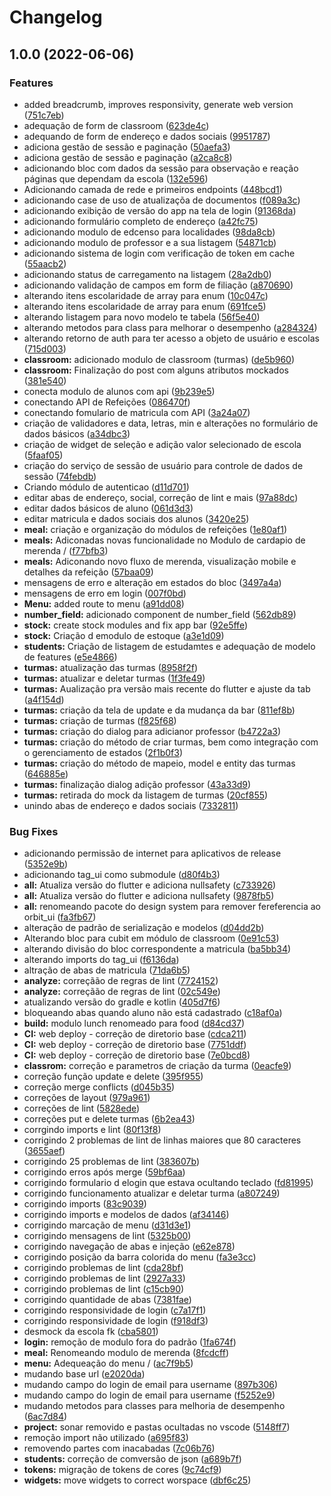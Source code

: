 # Changelog

## 1.0.0 (2022-06-06)


### Features

* added breadcrumb, improves responsivity, generate web version ([751c7eb](https://github.com/ipti/br.ipti.tag.app/commit/751c7eb25f88f700431fa5dfc88ee2cfc01d5306))
* adequação de form de classroom ([623de4c](https://github.com/ipti/br.ipti.tag.app/commit/623de4cced7577e20bd4b566e7659ba007c41a9f))
* adequando de form de endereço e dados sociais ([9951787](https://github.com/ipti/br.ipti.tag.app/commit/99517870da62b8fe127de8de3a39b71b8ac6feda))
* adiciona gestão de sessão e paginação ([50aefa3](https://github.com/ipti/br.ipti.tag.app/commit/50aefa39191b184b4bdd7e2e3638a3745949c964))
* adiciona gestão de sessão e paginação ([a2ca8c8](https://github.com/ipti/br.ipti.tag.app/commit/a2ca8c8f7d2ab7d0a3868ca76c46b1dbbc8c0a29))
* adicionando bloc com dados da sessão para observação e reação páginas que dependam da escola ([132e596](https://github.com/ipti/br.ipti.tag.app/commit/132e5964f1f234e17e9fcea09c661e9fbf32854f))
* Adicionando camada de rede e primeiros endpoints ([448bcd1](https://github.com/ipti/br.ipti.tag.app/commit/448bcd1bf6770f36fef97ee58f08bee705fc1f13))
* adicionando case de uso de atualizaçõa de documentos ([f089a3c](https://github.com/ipti/br.ipti.tag.app/commit/f089a3c443e5c81d4314e0bf0648f5c53aa129a8))
* adicionando exibição de versão do app na tela de login ([91368da](https://github.com/ipti/br.ipti.tag.app/commit/91368da7b447daf2411a8c6246a40b36b32bfdfa))
* adicionando formulário completo de endereço ([a42fc75](https://github.com/ipti/br.ipti.tag.app/commit/a42fc75b272962616f973eca7c54a6db02c57226))
* adicionando modulo de edcenso para localidades ([98da8cb](https://github.com/ipti/br.ipti.tag.app/commit/98da8cb5b272fd20de2d91c1c8133fcc26db4312))
* adicionando modulo de professor e a sua listagem ([54871cb](https://github.com/ipti/br.ipti.tag.app/commit/54871cbc20eeaa25e5af9ab76c71c12bf6bdc1be))
* adicionando sistema de login com verificação de token em cache ([55aacb2](https://github.com/ipti/br.ipti.tag.app/commit/55aacb20bca9dfd1c5641b7954552da53a884c1d))
* adicionando status de carregamento na listagem ([28a2db0](https://github.com/ipti/br.ipti.tag.app/commit/28a2db091ee741ecad54cd39d95c5e434509e0c3))
* adicionando validação de campos em form de filiação ([a870690](https://github.com/ipti/br.ipti.tag.app/commit/a870690ca7b49653dc8307127c5327ca25c51d54))
* alterando itens escolaridade de array para enum ([10c047c](https://github.com/ipti/br.ipti.tag.app/commit/10c047c40f8a80e6cc5155cb348c663d89f6c09f))
* alterando itens escolaridade de array para enum ([691fce5](https://github.com/ipti/br.ipti.tag.app/commit/691fce541c097eb04b417ef2d096aacb58bac3a8))
* alterando listagem para novo modelo te tabela ([56f5e40](https://github.com/ipti/br.ipti.tag.app/commit/56f5e40f38a3c928bdeae347913c99259766045d))
* alterando metodos para class para melhorar o desempenho ([a284324](https://github.com/ipti/br.ipti.tag.app/commit/a284324cc0b5df12f0f9ca180ffb7ea814559df5))
* alterando retorno de auth para ter acesso a objeto de usuário e escolas ([715d003](https://github.com/ipti/br.ipti.tag.app/commit/715d003d613c073bcb42e05ae4cd27f3d05a5193))
* **classroom:** adicionado modulo de classroom (turmas) ([de5b960](https://github.com/ipti/br.ipti.tag.app/commit/de5b960d1aa12f74bed47021cf65bb5a9b0e4ef1))
* **classroom:** Finalização do post com alguns atributos mockados ([381e540](https://github.com/ipti/br.ipti.tag.app/commit/381e5408fd4a2d3a56d8e4d74f9787cb958c9583))
* conecta modulo de alunos com api ([9b239e5](https://github.com/ipti/br.ipti.tag.app/commit/9b239e54dd860bd7afd31275b923e3d47ab19855))
* conectando API de Refeições ([086470f](https://github.com/ipti/br.ipti.tag.app/commit/086470f81e2626cd7578e4941a553eaad265ae17))
* conectando fomulario de matricula com API ([3a24a07](https://github.com/ipti/br.ipti.tag.app/commit/3a24a07dd44ca03db00e6fe783cbfe3b8b80f7f0))
* criação de validadores e data, letras, min e alterações no formulário de dados básicos ([a34dbc3](https://github.com/ipti/br.ipti.tag.app/commit/a34dbc3d257eb2fa1cf96d4e9239cfd78fc69c99))
* criação de widget de seleção e adição valor selecionado de escola ([5faaf05](https://github.com/ipti/br.ipti.tag.app/commit/5faaf05fc697d0943da82b397f97720f2a522810))
* criação do serviço de sessão de usuário para controle de dados de sessão ([74febdb](https://github.com/ipti/br.ipti.tag.app/commit/74febdb0146303fee5f62512b4faf42c485828f4))
* Criando módulo de autenticao ([d11d701](https://github.com/ipti/br.ipti.tag.app/commit/d11d7019316b7ee4147b18ed6e4b0c89c61c9519))
* editar abas de endereço, social, correção de lint e mais ([97a88dc](https://github.com/ipti/br.ipti.tag.app/commit/97a88dc678f0d5ed254444c7a50b5f69c7fd90a7))
* editar dados básicos de aluno ([061d3d3](https://github.com/ipti/br.ipti.tag.app/commit/061d3d3fc752baad8b9003161ec1749e99377f3c))
* editar matricula e dados sociais dos alunos ([3420e25](https://github.com/ipti/br.ipti.tag.app/commit/3420e25fc3f60db17365c81cdfc24b00d09da355))
* **meal:** criação e organização do módulos de refeições ([1e80af1](https://github.com/ipti/br.ipti.tag.app/commit/1e80af1d34e0b46948f8712020889e9090fb29dc))
* **meals:** Adiconadas novas funcionalidade no Modulo de cardapio de merenda / ([f77bfb3](https://github.com/ipti/br.ipti.tag.app/commit/f77bfb3da10e4053f754419ae868c07195373b25))
* **meals:** Adiconando novo fluxo de merenda, visualização mobile e detalhes da refeição ([57baa09](https://github.com/ipti/br.ipti.tag.app/commit/57baa094cdb554a6cdd8e3bd2110ffed178dafc9))
* mensagens de erro e alteração em estados do bloc ([3497a4a](https://github.com/ipti/br.ipti.tag.app/commit/3497a4ac440e6c0399300dab4237d62b2fc5d48f))
* mensagens de erro em login ([007f0bd](https://github.com/ipti/br.ipti.tag.app/commit/007f0bda6c4c93ba699ec6f6ec851e1174130ea0))
* **Menu:** added route to menu ([a91dd08](https://github.com/ipti/br.ipti.tag.app/commit/a91dd08d8efc79a45499de93c3595702175eb64c))
* **number_field:** adicionado component de number_field ([562db89](https://github.com/ipti/br.ipti.tag.app/commit/562db894325e558aedb1ddc16aecf89a1cea3ec0))
* **stock:** create stock modules and fix app bar ([92e5ffe](https://github.com/ipti/br.ipti.tag.app/commit/92e5ffef977d1f40c4e6e03427dacec2e3ac2b8d))
* **stock:** Criação d emodulo de estoque ([a3e1d09](https://github.com/ipti/br.ipti.tag.app/commit/a3e1d0939cb148565c068c446c8822a982a7f7ea))
* **students:** Criação de listagem de estudamtes e adequação de modelo de features ([e5e4866](https://github.com/ipti/br.ipti.tag.app/commit/e5e486630734435905deb28091788768d143c255))
* **turmas:** atualização das turmas ([8958f2f](https://github.com/ipti/br.ipti.tag.app/commit/8958f2f9f0436aa2b9c44ea357a5033c2b972ceb))
* **turmas:** atualizar e deletar turmas ([1f3fe49](https://github.com/ipti/br.ipti.tag.app/commit/1f3fe49dbad39dc44995111dbab94bc7be02a26f))
* **turmas:** Aualização pra versão mais recente do flutter e ajuste da tab ([a4f154d](https://github.com/ipti/br.ipti.tag.app/commit/a4f154d6f4d64a8322918ac27cc4269a856f4e86))
* **turmas:** criação da tela de update e da mudança da bar ([811ef8b](https://github.com/ipti/br.ipti.tag.app/commit/811ef8b5c39f8fd7346db67845bd82dac1a0c3ab))
* **turmas:** criação de turmas ([f825f68](https://github.com/ipti/br.ipti.tag.app/commit/f825f68545b94935c2f4e3875223160e8eba1a34))
* **turmas:** criação do dialog para adicianor professor ([b4722a3](https://github.com/ipti/br.ipti.tag.app/commit/b4722a361a24153cf3518125a8b531e669b54772))
* **turmas:** criação do método de criar turmas, bem como integração com o gerenciamento de estados ([2f1b0f3](https://github.com/ipti/br.ipti.tag.app/commit/2f1b0f35adbe8ebc51a1ce923fcc13f32ec80b97))
* **turmas:** criação do método de mapeio, model e entity das turmas ([646885e](https://github.com/ipti/br.ipti.tag.app/commit/646885e269da880f905881fc8ac784fe0464290e))
* **turmas:** finalização dialog adição professor ([43a33d9](https://github.com/ipti/br.ipti.tag.app/commit/43a33d9e52dc5a2816236a8f6d97a63078c7b6e9))
* **turmas:** retirada do mock da listagem de turmas ([20cf855](https://github.com/ipti/br.ipti.tag.app/commit/20cf8550bf61e76c0ae01bafb5dc3620816ee4b0))
* unindo abas de endereço e dados sociais ([7332811](https://github.com/ipti/br.ipti.tag.app/commit/73328114e5d4fa4c2de9526264b88bf90d767d35))


### Bug Fixes

* adicionando permissão de internet para aplicativos de release ([5352e9b](https://github.com/ipti/br.ipti.tag.app/commit/5352e9ba0a8d4c9ff388a03cb9cc3657b904c80d))
* adicionando tag_ui como submodule ([d80f4b3](https://github.com/ipti/br.ipti.tag.app/commit/d80f4b3349cd8f22325afa21c21b302a49f7c047))
* **all:** Atualiza versão do flutter e adiciona nullsafety ([c733926](https://github.com/ipti/br.ipti.tag.app/commit/c733926eb8cfdc5adb6c3d7124705451379eed40))
* **all:** Atualiza versão do flutter e adiciona nullsafety ([9878fb5](https://github.com/ipti/br.ipti.tag.app/commit/9878fb52e1c309f25ee79c7f61a60567a691aa41))
* **all:** renomeando pacote do design system para remover fereferencia ao orbit_ui ([fa3fb67](https://github.com/ipti/br.ipti.tag.app/commit/fa3fb67a548ec98bcfed5f9c2a46d717c8ede498))
* alteração de padrão de serialização e modelos ([d04dd2b](https://github.com/ipti/br.ipti.tag.app/commit/d04dd2b68398d56c09a36dadb507d550e107e8c9))
* Alterando bloc para cubit em módulo de classroom ([0e91c53](https://github.com/ipti/br.ipti.tag.app/commit/0e91c534123aecc4b0221f0a8d4ebfac0ea032e6))
* alterando divisão do bloc correspondente a matricula ([ba5bb34](https://github.com/ipti/br.ipti.tag.app/commit/ba5bb3461482375e7c737b4662a9cd3b0e307f95))
* alterando imports do tag_ui ([f6136da](https://github.com/ipti/br.ipti.tag.app/commit/f6136dad7157bc82e38b4506fc8cb69f8158d3e2))
* altração de abas de matricula ([71da6b5](https://github.com/ipti/br.ipti.tag.app/commit/71da6b5f012d0c9ea9afe835d0686e3759be1f4c))
* **analyze:** correçãão de regras de lint ([7724152](https://github.com/ipti/br.ipti.tag.app/commit/77241522690bd7e11884109d0741424db54883cc))
* **analyze:** correçãão de regras de lint ([02c549e](https://github.com/ipti/br.ipti.tag.app/commit/02c549e6f53cbf004e9f3f39c2dcefdf2037ca74))
* atualizando versão do gradle e kotlin ([405d7f6](https://github.com/ipti/br.ipti.tag.app/commit/405d7f69c35e02a703727370adf4f46c1b33e19e))
* bloqueando abas quando aluno não está cadastrado ([c18af0a](https://github.com/ipti/br.ipti.tag.app/commit/c18af0aa16ba3dd53cbcec254958175295a69f68))
* **build:** modulo lunch renomeado para food ([d84cd37](https://github.com/ipti/br.ipti.tag.app/commit/d84cd37255b1f068f5d3802f2c0ed8aafb692413))
* **CI:** web deploy - correção de diretorio base ([cdca211](https://github.com/ipti/br.ipti.tag.app/commit/cdca211b147711ac8d2682fec1e0724808eb7858))
* **CI:** web deploy - correção de diretorio base ([7751ddf](https://github.com/ipti/br.ipti.tag.app/commit/7751ddffefcb103c247d92bb3ac0952c92ebbdad))
* **CI:** web deploy - correção de diretorio base ([7e0bcd8](https://github.com/ipti/br.ipti.tag.app/commit/7e0bcd88b2150a9d6f65512cd7f6e0e3626e0d2a))
* **classrom:** correção e parametros de criação da turma ([0eacfe9](https://github.com/ipti/br.ipti.tag.app/commit/0eacfe9e2bd62ef7f2dbf7686a92b1965152017c))
* correção função update e delete ([395f955](https://github.com/ipti/br.ipti.tag.app/commit/395f9555d5d7fd71952b0148bd81b3501a74ecf8))
* correção merge conflicts ([d045b35](https://github.com/ipti/br.ipti.tag.app/commit/d045b35d033722d53d0f749ad239e1685a70a030))
* correções de layout ([979a961](https://github.com/ipti/br.ipti.tag.app/commit/979a961035afad806e70cc075423d75659a14ee1))
* correções de lint ([5828ede](https://github.com/ipti/br.ipti.tag.app/commit/5828ede2e7e3aaf3bd1b16fbb76ca0be9a1ba879))
* correções put e delete turmas ([6b2ea43](https://github.com/ipti/br.ipti.tag.app/commit/6b2ea436617e247af6ccdc65715821002bf1c8df))
* corrgindo imports e lint ([80f13f8](https://github.com/ipti/br.ipti.tag.app/commit/80f13f8ba98a1105943662025d04c6ef2d900573))
* corrigindo 2 problemas de lint de linhas maiores que 80 caracteres ([3655aef](https://github.com/ipti/br.ipti.tag.app/commit/3655aefaacf32c026d7f5284954e3aa722f2a29a))
* corrigindo 25 problemas de lint ([383607b](https://github.com/ipti/br.ipti.tag.app/commit/383607bd88184ccaa963f52f29f7200150aa1a16))
* corrigindo erros após merge ([59bf6aa](https://github.com/ipti/br.ipti.tag.app/commit/59bf6aac6d4cdad6dd12a0526305a3a8c7dc5f49))
* corrigindo formulario d elogin que estava ocultando teclado ([fd81995](https://github.com/ipti/br.ipti.tag.app/commit/fd81995407bed12254fc91329f91583262b22552))
* corrigindo funcionamento atualizar e deletar turma ([a807249](https://github.com/ipti/br.ipti.tag.app/commit/a80724993c1e453c87ddca17c319a5f369b47379))
* corrigindo imports ([83c9039](https://github.com/ipti/br.ipti.tag.app/commit/83c90392a77aff1e9bfed58ffcaf0a47855da6c3))
* corrigindo imports e modelos de dados ([af34146](https://github.com/ipti/br.ipti.tag.app/commit/af34146b1d6e2185fc96b4f4b411bc203eac9efc))
* corrigindo marcação de menu ([d31d3e1](https://github.com/ipti/br.ipti.tag.app/commit/d31d3e1e158f066560f01a89a226e20fb5c4d9cb))
* corrigindo mensagens de lint ([5325b00](https://github.com/ipti/br.ipti.tag.app/commit/5325b00e9625102e1f53b583d3e7b3c1117b20e3))
* corrigindo navegação de abas e injeção ([e62e878](https://github.com/ipti/br.ipti.tag.app/commit/e62e878dc871beddf607691bee8da2b52d09eeb5))
* corrigindo posição da barra colorida do menu ([fa3e3cc](https://github.com/ipti/br.ipti.tag.app/commit/fa3e3cc9924ba355832ad64a446b32edfb6b9377))
* corrigindo problemas de lint ([cda28bf](https://github.com/ipti/br.ipti.tag.app/commit/cda28bfc033d838029764d7e794d5a3f3e32573c))
* corrigindo problemas de lint ([2927a33](https://github.com/ipti/br.ipti.tag.app/commit/2927a3372518125b1dcce4d168ae91830aabee6f))
* corrigindo problemas de lint ([c15cb90](https://github.com/ipti/br.ipti.tag.app/commit/c15cb900df1c912d5b68d4c1d033649c6ff09875))
* corrigindo quantidade de abas ([7381fae](https://github.com/ipti/br.ipti.tag.app/commit/7381fae05053646bec9634e45dc1e65b4614776c))
* corrigindo responsividade de login ([c7a17f1](https://github.com/ipti/br.ipti.tag.app/commit/c7a17f197dc9a05b99c85ae8ff13087802bf56a8))
* corrigindo responsividade de login ([f918df3](https://github.com/ipti/br.ipti.tag.app/commit/f918df321a3173b6c4dbaadeada636eb652247d7))
* desmock da escola fk ([cba5801](https://github.com/ipti/br.ipti.tag.app/commit/cba58018de7d8380d1395fe983787cf2470d6d02))
* **login:** remoção de modulo fora do padrão ([1fa674f](https://github.com/ipti/br.ipti.tag.app/commit/1fa674f808011048c2e4c56bc36fc5c154f27a9d))
* **meal:** Renomeando modulo de merenda ([8fcdcff](https://github.com/ipti/br.ipti.tag.app/commit/8fcdcff531b8cdc81fd4e38d8633c610dddc4327))
* **menu:** Adequeação do menu / ([ac7f9b5](https://github.com/ipti/br.ipti.tag.app/commit/ac7f9b5934dea1e4529262d519ab18635b4693a0))
* mudando base url ([e2020da](https://github.com/ipti/br.ipti.tag.app/commit/e2020da570dc122853b5f30f91ebabb562c872a4))
* mudando campo do login de email para username ([897b306](https://github.com/ipti/br.ipti.tag.app/commit/897b306838db6ffd0beca32c9d7347ce4840cfe8))
* mudando campo do login de email para username ([f5252e9](https://github.com/ipti/br.ipti.tag.app/commit/f5252e90375aa414002ada1ba19c836915f423ee))
* mudando metodos para classes para melhoria de desempenho ([6ac7d84](https://github.com/ipti/br.ipti.tag.app/commit/6ac7d84e096086ab0451b6624d81e2c0203ef6fc))
* **project:** sonar removido e pastas ocultadas no vscode ([5148ff7](https://github.com/ipti/br.ipti.tag.app/commit/5148ff730a7a0333a46e7acb602456cdf1611c07))
* remoção import não utilizado ([a695f83](https://github.com/ipti/br.ipti.tag.app/commit/a695f839bf9ce97737ff362569659c6f4e3b4be4))
* removendo partes com inacabadas ([7c06b76](https://github.com/ipti/br.ipti.tag.app/commit/7c06b769e0534f099e3144cc981ff7360cb5faed))
* **students:** correção de comversão de json ([a689b7f](https://github.com/ipti/br.ipti.tag.app/commit/a689b7fbc934945c3e1fc004c4f5a8096120f994))
* **tokens:** migração de tokens de cores ([9c74cf9](https://github.com/ipti/br.ipti.tag.app/commit/9c74cf94efea5e63740be7c5471eaf305f2cf98b))
* **widgets:** move widgets to correct worspace ([dbf6c25](https://github.com/ipti/br.ipti.tag.app/commit/dbf6c25a8ea0a081d86f7d2f1b16828aecda1932))

